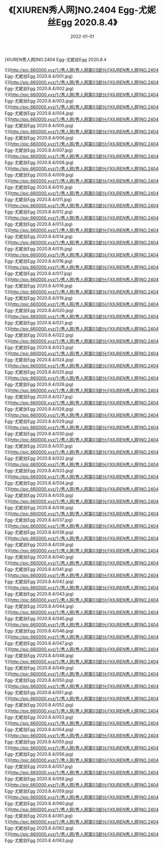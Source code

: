 ﻿---
layout: post
title:  《[XIUREN秀人网]NO.2404 Egg-尤妮丝Egg 2020.8.4》
date:   2022-01-01
img: http://pic.660000.xyz/1:/秀人网/秀人网第03部分/[XIUREN秀人网]NO.2404 Egg-尤妮丝Egg 2020.8.4/000.jpg
categories: [美女, 清纯, 唯美]
---

[XIUREN秀人网]NO.2404 Egg-尤妮丝Egg 2020.8.4

 ![](http://pic.660000.xyz/1:/秀人网/秀人网第03部分/[XIUREN秀人网]NO.2404 Egg-尤妮丝Egg 2020.8.4/001.jpg) <br>![](http://pic.660000.xyz/1:/秀人网/秀人网第03部分/[XIUREN秀人网]NO.2404 Egg-尤妮丝Egg 2020.8.4/002.jpg) <br>![](http://pic.660000.xyz/1:/秀人网/秀人网第03部分/[XIUREN秀人网]NO.2404 Egg-尤妮丝Egg 2020.8.4/003.jpg) <br>![](http://pic.660000.xyz/1:/秀人网/秀人网第03部分/[XIUREN秀人网]NO.2404 Egg-尤妮丝Egg 2020.8.4/004.jpg) <br>![](http://pic.660000.xyz/1:/秀人网/秀人网第03部分/[XIUREN秀人网]NO.2404 Egg-尤妮丝Egg 2020.8.4/005.jpg) <br>![](http://pic.660000.xyz/1:/秀人网/秀人网第03部分/[XIUREN秀人网]NO.2404 Egg-尤妮丝Egg 2020.8.4/006.jpg) <br>![](http://pic.660000.xyz/1:/秀人网/秀人网第03部分/[XIUREN秀人网]NO.2404 Egg-尤妮丝Egg 2020.8.4/007.jpg) <br>![](http://pic.660000.xyz/1:/秀人网/秀人网第03部分/[XIUREN秀人网]NO.2404 Egg-尤妮丝Egg 2020.8.4/008.jpg) <br>![](http://pic.660000.xyz/1:/秀人网/秀人网第03部分/[XIUREN秀人网]NO.2404 Egg-尤妮丝Egg 2020.8.4/009.jpg) <br>![](http://pic.660000.xyz/1:/秀人网/秀人网第03部分/[XIUREN秀人网]NO.2404 Egg-尤妮丝Egg 2020.8.4/010.jpg) <br>![](http://pic.660000.xyz/1:/秀人网/秀人网第03部分/[XIUREN秀人网]NO.2404 Egg-尤妮丝Egg 2020.8.4/011.jpg) <br>![](http://pic.660000.xyz/1:/秀人网/秀人网第03部分/[XIUREN秀人网]NO.2404 Egg-尤妮丝Egg 2020.8.4/012.jpg) <br>![](http://pic.660000.xyz/1:/秀人网/秀人网第03部分/[XIUREN秀人网]NO.2404 Egg-尤妮丝Egg 2020.8.4/013.jpg) <br>![](http://pic.660000.xyz/1:/秀人网/秀人网第03部分/[XIUREN秀人网]NO.2404 Egg-尤妮丝Egg 2020.8.4/014.jpg) <br>![](http://pic.660000.xyz/1:/秀人网/秀人网第03部分/[XIUREN秀人网]NO.2404 Egg-尤妮丝Egg 2020.8.4/015.jpg) <br>![](http://pic.660000.xyz/1:/秀人网/秀人网第03部分/[XIUREN秀人网]NO.2404 Egg-尤妮丝Egg 2020.8.4/016.jpg) <br>![](http://pic.660000.xyz/1:/秀人网/秀人网第03部分/[XIUREN秀人网]NO.2404 Egg-尤妮丝Egg 2020.8.4/017.jpg) <br>![](http://pic.660000.xyz/1:/秀人网/秀人网第03部分/[XIUREN秀人网]NO.2404 Egg-尤妮丝Egg 2020.8.4/018.jpg) <br>![](http://pic.660000.xyz/1:/秀人网/秀人网第03部分/[XIUREN秀人网]NO.2404 Egg-尤妮丝Egg 2020.8.4/019.jpg) <br>![](http://pic.660000.xyz/1:/秀人网/秀人网第03部分/[XIUREN秀人网]NO.2404 Egg-尤妮丝Egg 2020.8.4/020.jpg) <br>![](http://pic.660000.xyz/1:/秀人网/秀人网第03部分/[XIUREN秀人网]NO.2404 Egg-尤妮丝Egg 2020.8.4/021.jpg) <br>![](http://pic.660000.xyz/1:/秀人网/秀人网第03部分/[XIUREN秀人网]NO.2404 Egg-尤妮丝Egg 2020.8.4/022.jpg) <br>![](http://pic.660000.xyz/1:/秀人网/秀人网第03部分/[XIUREN秀人网]NO.2404 Egg-尤妮丝Egg 2020.8.4/023.jpg) <br>![](http://pic.660000.xyz/1:/秀人网/秀人网第03部分/[XIUREN秀人网]NO.2404 Egg-尤妮丝Egg 2020.8.4/024.jpg) <br>![](http://pic.660000.xyz/1:/秀人网/秀人网第03部分/[XIUREN秀人网]NO.2404 Egg-尤妮丝Egg 2020.8.4/025.jpg) <br>![](http://pic.660000.xyz/1:/秀人网/秀人网第03部分/[XIUREN秀人网]NO.2404 Egg-尤妮丝Egg 2020.8.4/026.jpg) <br>![](http://pic.660000.xyz/1:/秀人网/秀人网第03部分/[XIUREN秀人网]NO.2404 Egg-尤妮丝Egg 2020.8.4/027.jpg) <br>![](http://pic.660000.xyz/1:/秀人网/秀人网第03部分/[XIUREN秀人网]NO.2404 Egg-尤妮丝Egg 2020.8.4/028.jpg) <br>![](http://pic.660000.xyz/1:/秀人网/秀人网第03部分/[XIUREN秀人网]NO.2404 Egg-尤妮丝Egg 2020.8.4/029.jpg) <br>![](http://pic.660000.xyz/1:/秀人网/秀人网第03部分/[XIUREN秀人网]NO.2404 Egg-尤妮丝Egg 2020.8.4/030.jpg) <br>![](http://pic.660000.xyz/1:/秀人网/秀人网第03部分/[XIUREN秀人网]NO.2404 Egg-尤妮丝Egg 2020.8.4/031.jpg) <br>![](http://pic.660000.xyz/1:/秀人网/秀人网第03部分/[XIUREN秀人网]NO.2404 Egg-尤妮丝Egg 2020.8.4/032.jpg) <br>![](http://pic.660000.xyz/1:/秀人网/秀人网第03部分/[XIUREN秀人网]NO.2404 Egg-尤妮丝Egg 2020.8.4/033.jpg) <br>![](http://pic.660000.xyz/1:/秀人网/秀人网第03部分/[XIUREN秀人网]NO.2404 Egg-尤妮丝Egg 2020.8.4/034.jpg) <br>![](http://pic.660000.xyz/1:/秀人网/秀人网第03部分/[XIUREN秀人网]NO.2404 Egg-尤妮丝Egg 2020.8.4/035.jpg) <br>![](http://pic.660000.xyz/1:/秀人网/秀人网第03部分/[XIUREN秀人网]NO.2404 Egg-尤妮丝Egg 2020.8.4/036.jpg) <br>![](http://pic.660000.xyz/1:/秀人网/秀人网第03部分/[XIUREN秀人网]NO.2404 Egg-尤妮丝Egg 2020.8.4/037.jpg) <br>![](http://pic.660000.xyz/1:/秀人网/秀人网第03部分/[XIUREN秀人网]NO.2404 Egg-尤妮丝Egg 2020.8.4/038.jpg) <br>![](http://pic.660000.xyz/1:/秀人网/秀人网第03部分/[XIUREN秀人网]NO.2404 Egg-尤妮丝Egg 2020.8.4/039.jpg) <br>![](http://pic.660000.xyz/1:/秀人网/秀人网第03部分/[XIUREN秀人网]NO.2404 Egg-尤妮丝Egg 2020.8.4/040.jpg) <br>![](http://pic.660000.xyz/1:/秀人网/秀人网第03部分/[XIUREN秀人网]NO.2404 Egg-尤妮丝Egg 2020.8.4/041.jpg) <br>![](http://pic.660000.xyz/1:/秀人网/秀人网第03部分/[XIUREN秀人网]NO.2404 Egg-尤妮丝Egg 2020.8.4/042.jpg) <br>![](http://pic.660000.xyz/1:/秀人网/秀人网第03部分/[XIUREN秀人网]NO.2404 Egg-尤妮丝Egg 2020.8.4/043.jpg) <br>![](http://pic.660000.xyz/1:/秀人网/秀人网第03部分/[XIUREN秀人网]NO.2404 Egg-尤妮丝Egg 2020.8.4/044.jpg) <br>![](http://pic.660000.xyz/1:/秀人网/秀人网第03部分/[XIUREN秀人网]NO.2404 Egg-尤妮丝Egg 2020.8.4/045.jpg) <br>![](http://pic.660000.xyz/1:/秀人网/秀人网第03部分/[XIUREN秀人网]NO.2404 Egg-尤妮丝Egg 2020.8.4/046.jpg) <br>![](http://pic.660000.xyz/1:/秀人网/秀人网第03部分/[XIUREN秀人网]NO.2404 Egg-尤妮丝Egg 2020.8.4/047.jpg) <br>![](http://pic.660000.xyz/1:/秀人网/秀人网第03部分/[XIUREN秀人网]NO.2404 Egg-尤妮丝Egg 2020.8.4/048.jpg) <br>![](http://pic.660000.xyz/1:/秀人网/秀人网第03部分/[XIUREN秀人网]NO.2404 Egg-尤妮丝Egg 2020.8.4/049.jpg) <br>![](http://pic.660000.xyz/1:/秀人网/秀人网第03部分/[XIUREN秀人网]NO.2404 Egg-尤妮丝Egg 2020.8.4/050.jpg) <br>![](http://pic.660000.xyz/1:/秀人网/秀人网第03部分/[XIUREN秀人网]NO.2404 Egg-尤妮丝Egg 2020.8.4/051.jpg) <br>![](http://pic.660000.xyz/1:/秀人网/秀人网第03部分/[XIUREN秀人网]NO.2404 Egg-尤妮丝Egg 2020.8.4/052.jpg) <br>![](http://pic.660000.xyz/1:/秀人网/秀人网第03部分/[XIUREN秀人网]NO.2404 Egg-尤妮丝Egg 2020.8.4/053.jpg) <br>![](http://pic.660000.xyz/1:/秀人网/秀人网第03部分/[XIUREN秀人网]NO.2404 Egg-尤妮丝Egg 2020.8.4/054.jpg) <br>![](http://pic.660000.xyz/1:/秀人网/秀人网第03部分/[XIUREN秀人网]NO.2404 Egg-尤妮丝Egg 2020.8.4/055.jpg) <br>![](http://pic.660000.xyz/1:/秀人网/秀人网第03部分/[XIUREN秀人网]NO.2404 Egg-尤妮丝Egg 2020.8.4/056.jpg) <br>![](http://pic.660000.xyz/1:/秀人网/秀人网第03部分/[XIUREN秀人网]NO.2404 Egg-尤妮丝Egg 2020.8.4/057.jpg) <br>![](http://pic.660000.xyz/1:/秀人网/秀人网第03部分/[XIUREN秀人网]NO.2404 Egg-尤妮丝Egg 2020.8.4/058.jpg) <br>![](http://pic.660000.xyz/1:/秀人网/秀人网第03部分/[XIUREN秀人网]NO.2404 Egg-尤妮丝Egg 2020.8.4/059.jpg) <br>![](http://pic.660000.xyz/1:/秀人网/秀人网第03部分/[XIUREN秀人网]NO.2404 Egg-尤妮丝Egg 2020.8.4/060.jpg) <br>![](http://pic.660000.xyz/1:/秀人网/秀人网第03部分/[XIUREN秀人网]NO.2404 Egg-尤妮丝Egg 2020.8.4/061.jpg) <br>![](http://pic.660000.xyz/1:/秀人网/秀人网第03部分/[XIUREN秀人网]NO.2404 Egg-尤妮丝Egg 2020.8.4/062.jpg) <br>![](http://pic.660000.xyz/1:/秀人网/秀人网第03部分/[XIUREN秀人网]NO.2404 Egg-尤妮丝Egg 2020.8.4/063.jpg) <br>